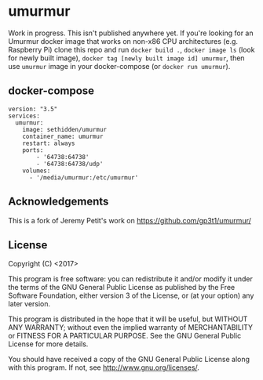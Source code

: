 # umurmur

Work in progress. This isn't published anywhere yet. If you're looking for an Umurmur docker image that works on non-x86 CPU architectures (e.g. Raspberry Pi) clone this repo and run `docker build .`, `docker image ls` (look for newly built image), `docker tag [newly built image id] umurmur`, then use `umurmur` image in your docker-compose (or `docker run umurmur`).

## docker-compose

```docker
version: "3.5"
services:
  umurmur:
    image: sethidden/umurmur
    container_name: umurmur
    restart: always
    ports:
        - '64738:64738'
        - '64738:64738/udp'
    volumes: 
      - '/media/umurmur:/etc/umurmur'
```

## Acknowledgements

This is a fork of Jeremy Petit's work on https://github.com/gp3t1/umurmur/

## License

Copyright (C) <2017> <gp3t1>

This program is free software: you can redistribute it and/or modify it under the terms of the GNU General Public License as published by the Free Software Foundation, either version 3 of the License, or (at your option) any later version.

This program is distributed in the hope that it will be useful, but WITHOUT ANY WARRANTY; without even the implied warranty of MERCHANTABILITY or FITNESS FOR A PARTICULAR PURPOSE.  See the GNU General Public License for more details.

You should have received a copy of the GNU General Public License along with this program.  If not, see <http://www.gnu.org/licenses/>.
